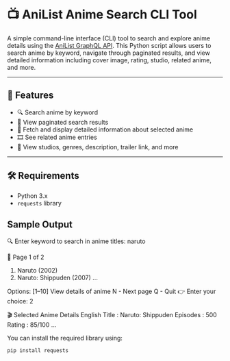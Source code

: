 # 📺 AniList Anime Search CLI Tool

A simple command-line interface (CLI) tool to search and explore anime details using the [AniList GraphQL API](https://anilist.gitbook.io/dev-api/). This Python script allows users to search anime by keyword, navigate through paginated results, and view detailed information including cover image, rating, studio, related anime, and more.

---

## 🚀 Features

- 🔍 Search anime by keyword
- 📄 View paginated search results
- 📘 Fetch and display detailed information about selected anime
- 🎞 See related anime entries
- 🏢 View studios, genres, description, trailer link, and more

---

## 🛠️ Requirements

- Python 3.x
- `requests` library



## Sample Output

🔍 Enter keyword to search in anime titles: naruto

📄 Page 1 of 2
1. Naruto (2002)
2. Naruto: Shippuden (2007)
...

Options:
  [1–10] View details of anime
  N - Next page
  Q - Quit
👉 Enter your choice: 2

🎬 Selected Anime Details
English Title : Naruto: Shippuden
Episodes      : 500
Rating        : 85/100
...

You can install the required library using:

```bash
pip install requests

